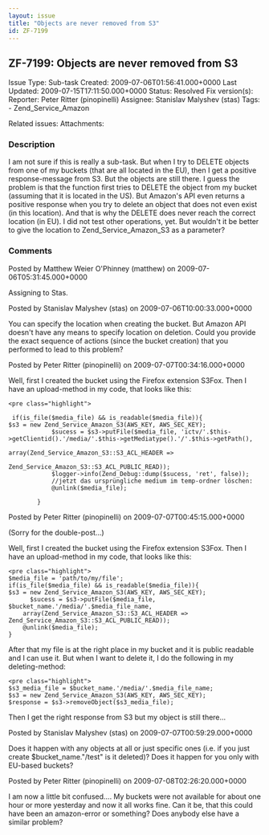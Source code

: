 ```yaml
---
layout: issue
title: "Objects are never removed from S3"
id: ZF-7199
---
```


ZF-7199: Objects are never removed from S3
------------------------------------------

 Issue Type: Sub-task Created: 2009-07-06T01:56:41.000+0000 Last Updated: 2009-07-15T17:11:50.000+0000 Status: Resolved Fix version(s): 
 Reporter:  Peter Ritter (pinopinelli)  Assignee:  Stanislav Malyshev (stas)  Tags: - Zend\_Service\_Amazon
 
 Related issues: 
 Attachments: 
### Description

I am not sure if this is really a sub-task. But when I try to DELETE objects from one of my buckets (that are all located in the EU), then I get a positive response-message from S3. But the objects are still there. I guess the problem is that the function first tries to DELETE the object from my bucket (assuming that it is located in the US). But Amazon's API even returns a positive response when you try to delete an object that does not even exist (in this location). And that is why the DELETE does never reach the correct location (in EU). I did not test other operations, yet. But wouldn't it be better to give the location to Zend\_Service\_Amazon\_S3 as a parameter?

 

 

### Comments

Posted by Matthew Weier O'Phinney (matthew) on 2009-07-06T05:31:45.000+0000

Assigning to Stas.

 

 

Posted by Stanislav Malyshev (stas) on 2009-07-06T10:00:33.000+0000

You can specify the location when creating the bucket. But Amazon API doesn't have any means to specify location on deletion. Could you provide the exact sequence of actions (since the bucket creation) that you performed to lead to this problem?

 

 

Posted by Peter Ritter (pinopinelli) on 2009-07-07T00:34:16.000+0000

Well, first I created the bucket using the Firefox extension S3Fox. Then I have an upload-method in my code, that looks like this:

 
    <pre class="highlight">
    
     if(is_file($media_file) && is_readable($media_file)){
    $s3 = new Zend_Service_Amazon_S3(AWS_KEY, AWS_SEC_KEY);
                $sucess = $s3->putFile($media_file, 'ictv/'.$this->getClientid().'/media/'.$this->getMediatype().'/'.$this->getPath(), 
                                array(Zend_Service_Amazon_S3::S3_ACL_HEADER =>
                                      Zend_Service_Amazon_S3::S3_ACL_PUBLIC_READ));
                $logger->info(Zend_Debug::dump($sucess, 'ret', false));
                //jetzt das ursprüngliche medium im temp-ordner löschen:
                @unlink($media_file);
                
            } 
    


 

 

Posted by Peter Ritter (pinopinelli) on 2009-07-07T00:45:15.000+0000

(Sorry for the double-post...)

Well, first I created the bucket using the Firefox extension S3Fox. Then I have an upload-method in my code, that looks like this:

 
    <pre class="highlight">
    $media_file = 'path/to/my/file';
    if(is_file($media_file) && is_readable($media_file)){
    $s3 = new Zend_Service_Amazon_S3(AWS_KEY, AWS_SEC_KEY);
          $sucess = $s3->putFile($media_file, $bucket_name.'/media/'.$media_file_name, 
        array(Zend_Service_Amazon_S3::S3_ACL_HEADER => Zend_Service_Amazon_S3::S3_ACL_PUBLIC_READ));
        @unlink($media_file);           
    }


After that my file is at the right place in my bucket and it is public readable and I can use it. But when I want to delete it, I do the following in my deleting-method:

 
    <pre class="highlight">
    $s3_media_file = $bucket_name.'/media/'.$media_file_name;
    $s3 = new Zend_Service_Amazon_S3(AWS_KEY, AWS_SEC_KEY);
    $response = $s3->removeObject($s3_media_file);


Then I get the right response from S3 but my object is still there...

 

 

Posted by Stanislav Malyshev (stas) on 2009-07-07T00:59:29.000+0000

Does it happen with any objects at all or just specific ones (i.e. if you just create $bucket\_name."/test" is it deleted)? Does it happen for you only with EU-based buckets?

 

 

Posted by Peter Ritter (pinopinelli) on 2009-07-08T02:26:20.000+0000

I am now a little bit confused.... My buckets were not available for about one hour or more yesterday and now it all works fine. Can it be, that this could have been an amazon-error or something? Does anybody else have a similar problem?

 

 